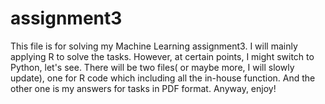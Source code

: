 # assignment3
This file is for solving my Machine Learning assignment3.
I will mainly applying R to solve the tasks. However, at certain points, I might switch to Python, let's see. 
There will be two files( or maybe more, I will slowly update), one for R code which including all the in-house function. And the other one is my answers for tasks in PDF format. 
Anyway, enjoy! 

